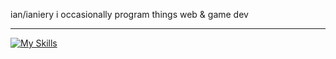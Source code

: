 ian/ianiery
i occasionally program things
web & game dev

---


[![My Skills](https://skillicons.dev/icons?i=js,ts,py,cpp,cs,lua,java,scala,golang)](https://skillicons.dev)
